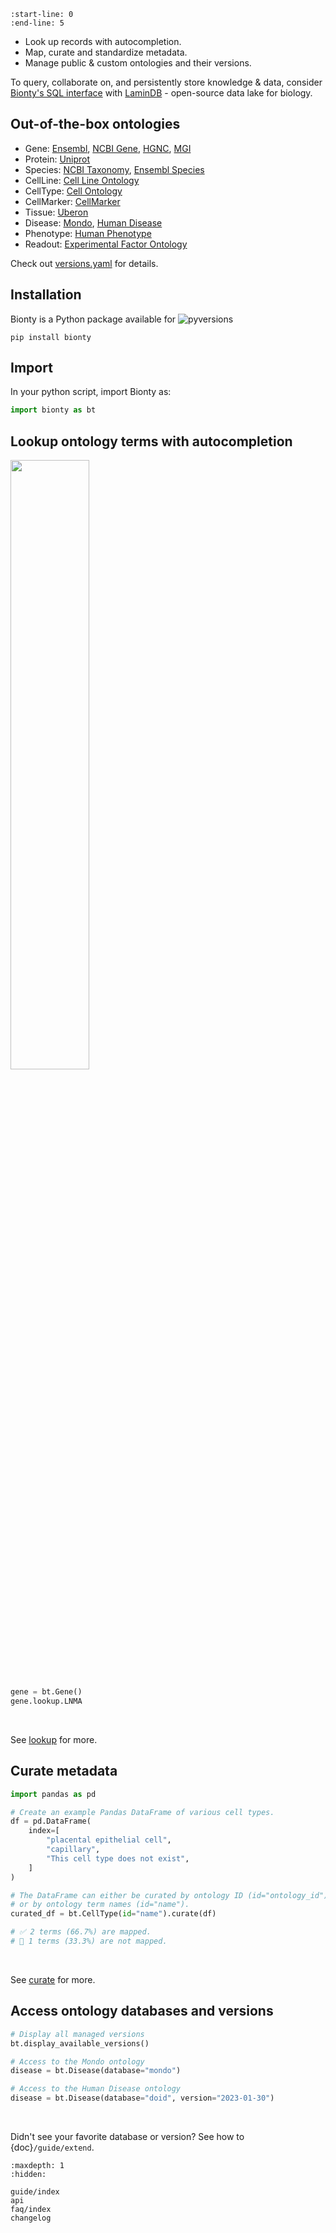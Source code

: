 ```{include} ../README.md
:start-line: 0
:end-line: 5
```

- Look up records with autocompletion.
- Map, curate and standardize metadata.
- Manage public & custom ontologies and their versions.

To query, collaborate on, and persistently store knowledge & data, consider [Bionty's SQL interface](https://lamin.ai/docs/lnschema-bionty/) with [LaminDB](https://lamin.ai/docs/) - open-source data lake for biology.

## Out-of-the-box ontologies

- Gene: [Ensembl](https://ensembl.org/), [NCBI Gene](https://www.ncbi.nlm.nih.gov/gene/), [HGNC](https://www.genenames.org/), [MGI](http://www.informatics.jax.org/)
- Protein: [Uniprot](https://www.uniprot.org/)
- Species: [NCBI Taxonomy](https://www.ncbi.nlm.nih.gov/taxonomy/), [Ensembl Species](https://useast.ensembl.org/info/about/species.html)
- CellLine: [Cell Line Ontology](https://github.com/CLO-ontology/CLO)
- CellType: [Cell Ontology](https://obophenotype.github.io/cell-ontology/)
- CellMarker: [CellMarker](http://xteam.xbio.top/CellMarker)
- Tissue: [Uberon](http://obophenotype.github.io/uberon/)
- Disease: [Mondo](https://mondo.monarchinitiative.org/), [Human Disease](https://disease-ontology.org/)
- Phenotype: [Human Phenotype](https://hpo.jax.org/app/)
- Readout: [Experimental Factor Ontology](https://www.ebi.ac.uk/ols/ontologies/efo)

Check out [versions.yaml](https://github.com/laminlabs/bionty/blob/main/bionty/versions/versions.yaml) for details.

## Installation

Bionty is a Python package available for ![pyversions](https://img.shields.io/pypi/pyversions/bionty)

```shell
pip install bionty
```

## Import

In your python script, import Bionty as:

```python
import bionty as bt
```

## Lookup ontology terms with autocompletion

<img class="shadow" src="https://github.com/laminlabs/bionty/docs/img/gene_lookup.png" style="width: 50%;">

```python
gene = bt.Gene()
gene.lookup.LNMA
```

<br>

See [lookup](guide/lookup) for more.

## Curate metadata

```python
import pandas as pd

# Create an example Pandas DataFrame of various cell types.
df = pd.DataFrame(
    index=[
        "placental epithelial cell",
        "capillary",
        "This cell type does not exist",
    ]
)

# The DataFrame can either be curated by ontology ID (id="ontology_id")
# or by ontology term names (id="name").
curated_df = bt.CellType(id="name").curate(df)

# ✅ 2 terms (66.7%) are mapped.
# 🔶 1 terms (33.3%) are not mapped.
```

<br>

See [curate](guide/curate) for more.

## Access ontology databases and versions

```python
# Display all managed versions
bt.display_available_versions()

# Access to the Mondo ontology
disease = bt.Disease(database="mondo")

# Access to the Human Disease ontology
disease = bt.Disease(database="doid", version="2023-01-30")
```

<br>

Didn't see your favorite database or version? See how to {doc}`/guide/extend`.

```{toctree}
:maxdepth: 1
:hidden:

guide/index
api
faq/index
changelog
```
